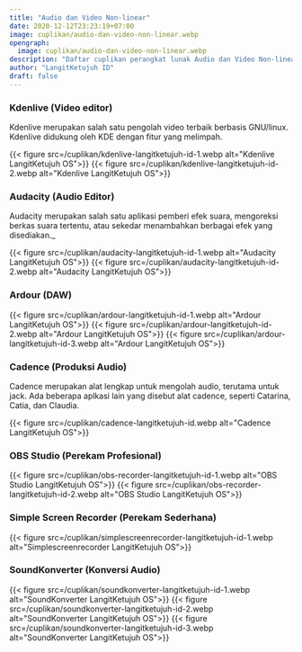 ```yaml
---
title: "Audio dan Video Non-linear"
date: 2020-12-12T23:23:19+07:00
image: cuplikan/audio-dan-video-non-linear.webp
opengraph:
  image: cuplikan/audio-dan-video-non-linear.webp
description: "Daftar cuplikan perangkat lunak Audio dan Video Non-linear di LangitKetujuh OS"
author: "LangitKetujuh ID"
draft: false
---
```


### Kdenlive (Video editor)

Kdenlive merupakan salah satu pengolah video terbaik berbasis GNU/linux. Kdenlive didukung oleh KDE dengan fitur yang melimpah.

{{< figure src=/cuplikan/kdenlive-langitketujuh-id-1.webp alt="Kdenlive LangitKetujuh OS">}}
{{< figure src=/cuplikan/kdenlive-langitketujuh-id-2.webp alt="Kdenlive LangitKetujuh OS">}}

### Audacity (Audio Editor)

Audacity merupakan salah satu aplikasi pemberi efek suara, mengoreksi berkas suara tertentu, atau sekedar menambahkan berbagai efek yang disediakan._

{{< figure src=/cuplikan/audacity-langitketujuh-id-1.webp alt="Audacity LangitKetujuh OS">}}
{{< figure src=/cuplikan/audacity-langitketujuh-id-2.webp alt="Audacity LangitKetujuh OS">}}

### Ardour (DAW)

{{< figure src=/cuplikan/ardour-langitketujuh-id-1.webp alt="Ardour LangitKetujuh OS">}}
{{< figure src=/cuplikan/ardour-langitketujuh-id-2.webp alt="Ardour LangitKetujuh OS">}}
{{< figure src=/cuplikan/ardour-langitketujuh-id-3.webp alt="Ardour LangitKetujuh OS">}}

### Cadence (Produksi Audio)

Cadence merupakan alat lengkap untuk mengolah audio, terutama untuk jack. Ada beberapa aplkasi lain yang disebut alat cadence, seperti Catarina, Catia, dan Claudia.

{{< figure src=/cuplikan/cadence-langitketujuh-id.webp alt="Cadence LangitKetujuh OS">}}

### OBS Studio (Perekam Profesional)

{{< figure src=/cuplikan/obs-recorder-langitketujuh-id-1.webp alt="OBS Studio LangitKetujuh OS">}}
{{< figure src=/cuplikan/obs-recorder-langitketujuh-id-2.webp alt="OBS Studio LangitKetujuh OS">}}

### Simple Screen Recorder (Perekam Sederhana)

{{< figure src=/cuplikan/simplescreenrecorder-langitketujuh-id-1.webp alt="Simplescreenrecorder LangitKetujuh OS">}}

### SoundKonverter (Konversi Audio)

{{< figure src=/cuplikan/soundkonverter-langitketujuh-id-1.webp alt="SoundKonverter LangitKetujuh OS">}}
{{< figure src=/cuplikan/soundkonverter-langitketujuh-id-2.webp alt="SoundKonverter LangitKetujuh OS">}}
{{< figure src=/cuplikan/soundkonverter-langitketujuh-id-3.webp alt="SoundKonverter LangitKetujuh OS">}}
